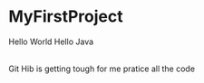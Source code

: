 # MyFirstProject
Hello World
Hello Java

<br>
Git Hib is getting tough for me 
pratice all the code 

